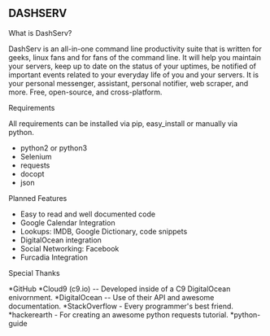 DASHSERV
--------

What is DashServ?

DashServ is an all-in-one command line productivity suite that is written for
geeks, linux fans and for fans of the command line. It will help you maintain
your servers, keep up to date on the status of your uptimes, be notified
of important events related to your everyday life of you and your servers. It
is your personal messenger, assistant, personal notifier, web scraper, and
more. Free, open-source, and cross-platform.


Requirements

All requirements can be installed via pip, easy_install or manually via python.

* python2 or python3
* Selenium
* requests
* docopt
* json


Planned Features

* Easy to read and well documented code
* Google Calendar Integration
* Lookups: IMDB, Google Dictionary, code snippets
* DigitalOcean integration
* Social Networking: Facebook
* Furcadia Integration


Special Thanks

*GitHub
*Cloud9 (c9.io) -- Developed inside of a C9 DigitalOcean enivornment.
*DigitalOcean -- Use of their API and awesome documentation.
*StackOverflow - Every programmer's best friend.
*hackerearth - For creating an awesome python requests tutorial.
*python-guide
